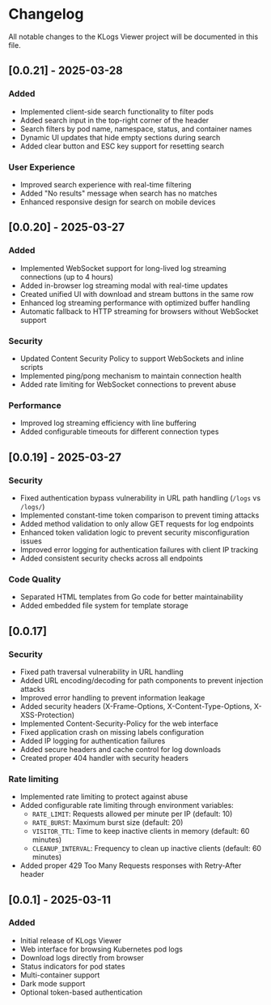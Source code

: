 # Changelog

All notable changes to the KLogs Viewer project will be documented in this file.

## [0.0.21] - 2025-03-28

### Added
- Implemented client-side search functionality to filter pods
- Added search input in the top-right corner of the header
- Search filters by pod name, namespace, status, and container names
- Dynamic UI updates that hide empty sections during search
- Added clear button and ESC key support for resetting search

### User Experience
- Improved search experience with real-time filtering
- Added "No results" message when search has no matches
- Enhanced responsive design for search on mobile devices

## [0.0.20] - 2025-03-27

### Added
- Implemented WebSocket support for long-lived log streaming connections (up to 4 hours)
- Added in-browser log streaming modal with real-time updates
- Created unified UI with download and stream buttons in the same row
- Enhanced log streaming performance with optimized buffer handling
- Automatic fallback to HTTP streaming for browsers without WebSocket support

### Security
- Updated Content Security Policy to support WebSockets and inline scripts
- Implemented ping/pong mechanism to maintain connection health
- Added rate limiting for WebSocket connections to prevent abuse

### Performance
- Improved log streaming efficiency with line buffering
- Added configurable timeouts for different connection types

## [0.0.19] - 2025-03-27

### Security
- Fixed authentication bypass vulnerability in URL path handling (`/logs` vs `/logs/`)
- Implemented constant-time token comparison to prevent timing attacks
- Added method validation to only allow GET requests for log endpoints
- Enhanced token validation logic to prevent security misconfiguration issues
- Improved error logging for authentication failures with client IP tracking
- Added consistent security checks across all endpoints

### Code Quality
- Separated HTML templates from Go code for better maintainability
- Added embedded file system for template storage

## [0.0.17]

### Security
- Fixed path traversal vulnerability in URL handling
- Added URL encoding/decoding for path components to prevent injection attacks
- Improved error handling to prevent information leakage
- Added security headers (X-Frame-Options, X-Content-Type-Options, X-XSS-Protection)
- Implemented Content-Security-Policy for the web interface
- Fixed application crash on missing labels configuration
- Added IP logging for authentication failures
- Added secure headers and cache control for log downloads
- Created proper 404 handler with security headers
### Rate limiting
- Implemented rate limiting to protect against abuse
- Added configurable rate limiting through environment variables:
  - `RATE_LIMIT`: Requests allowed per minute per IP (default: 10)
  - `RATE_BURST`: Maximum burst size (default: 20)
  - `VISITOR_TTL`: Time to keep inactive clients in memory (default: 60 minutes)
  - `CLEANUP_INTERVAL`: Frequency to clean up inactive clients (default: 60 minutes)
- Added proper 429 Too Many Requests responses with Retry-After header

## [0.0.1] - 2025-03-11

### Added
- Initial release of KLogs Viewer
- Web interface for browsing Kubernetes pod logs
- Download logs directly from browser
- Status indicators for pod states
- Multi-container support
- Dark mode support
- Optional token-based authentication